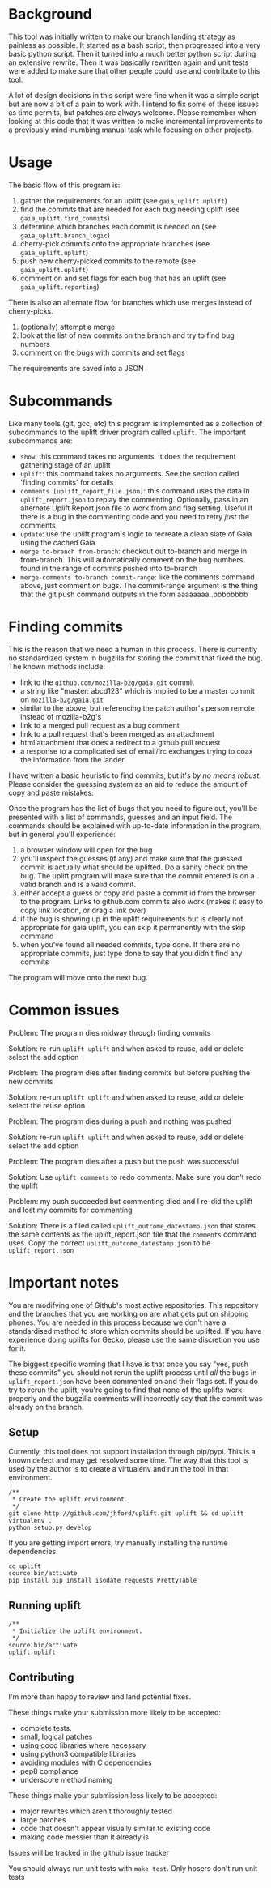 # Background
This tool was initially written to make our branch landing strategy as painless
as possible.  It started as a bash script, then progressed into a very basic
python script.  Then it turned into a much better python script during an
extensive rewrite.  Then it was basically rewritten again and unit tests were
added to make sure that other people could use and contribute to this tool.

A lot of design decisions in this script were fine when it was a simple script
but are now a bit of a pain to work with.  I intend to fix some of these issues
as time permits, but patches are always welcome.  Please remember when looking
at this code that it was written to make incremental improvements to a
previously mind-numbing manual task while focusing on other projects.

# Usage
The basic flow of this program is:

1. gather the requirements for an uplift (see <code>gaia_uplift.uplift</code>)
1. find the commits that are needed for each bug needing uplift (see <code>gaia_uplift.find_commits</code>)
1. determine which branches each commit is needed on (see <code>gaia_uplift.branch_logic</code>)
1. cherry-pick commits onto the appropriate branches (see <code>gaia_uplift.uplift</code>)
1. push new cherry-picked commits to the remote (see <code>gaia_uplift.uplift</code>)
1. comment on and set flags for each bug that has an uplift (see <code>gaia_uplift.reporting</code>)

There is also an alternate flow for branches which use merges instead of cherry-picks.  

1. (optionally) attempt a merge
1. look at the list of new commits on the branch and try to find bug numbers
1. comment on the bugs with commits and set flags

The requirements are saved into a JSON

# Subcommands

Like many tools (git, gcc, etc) this program is implemented as a collection of subcommands to the
uplift driver program called <code>uplift</code>.  The important subcommands are:

* <code>show</code>: this command takes no arguments.  It does the requirement gathering stage of an uplift
* <code>uplift</code>: this command takes no arguments.  See the section called 'finding commits' for details
* <code>comments [uplift_report_file.json]</code>: this command uses the data in <code>uplift_report.json</code> to replay the commenting.  Optionally, pass in an alternate Uplift Report json file to work from
and flag setting.  Useful if there is a bug in the commenting code and you need to retry *just* the comments
* <code>update</code>: use the uplift program's logic to recreate a clean slate of Gaia using the cached Gaia
* <code>merge to-branch from-branch</code>: checkout out to-branch and merge in from-branch.  This will 
automatically comment on the bug numbers found in the range of commits pushed into to-branch
* <code>merge-comments to-branch commit-range</code>: like the comments command above, just comment on bugs.  The commit-range argument is the thing that the git push command outputs in the form aaaaaaaa..bbbbbbbb

# Finding commits
This is the reason that we need a human in this process.  There is currently no
standardized system in bugzilla for storing the commit that fixed the bug.  The
known methods include:

* link to the <code>github.com/mozilla-b2g/gaia.git</code> commit
* a string like "master: abcd123" which is implied to be a master commit on <code>mozilla-b2g/gaia.git</code>
* similar to the above, but referencing the patch author's person remote instead of mozilla-b2g's
* link to a merged pull request as a bug comment
* link to a pull request that's been merged as an attachment
* html attachment that does a redirect to a github pull request
* a response to a complicated set of email/irc exchanges trying to coax the information from the lander

I have written a basic heuristic to find commits, but it's *by no means
robust*.  Please consider the guessing system as an aid to reduce the amount of
copy and paste mistakes.

Once the program has the list of bugs that you need to figure out, you'll be
presented with a list of commands, guesses and an input field.  The commands
should be explained with up-to-date information in the program, but in general
you'll experience:

1. a browser window will open for the bug
1. you'll inspect the guesses (if any) and make sure that the guessed commit is actually what should
be uplifted.  Do a sanity check on the bug.  The uplift program will make sure that the commit entered
is on a valid branch and is a valid commit.
1. either accept a guess or copy and paste a commit id from the browser to the program.  Links
to github.com commits also work (makes it easy to copy link location, or drag a link over)
1. if the bug is showing up in the uplift requirements but is clearly not appropriate for gaia uplift,
you can skip it permanently with the skip command
1. when you've found all needed commits, type done.  If there are no appropriate commits, just type done
to say that you didn't find any commits

The program will move onto the next bug.

# Common issues
Problem: The program dies midway through finding commits

Solution: re-run <code>uplift uplift</code> and when asked to reuse, add or delete select the add option

Problem: The program dies after finding commits but before pushing the new commits

Solution: re-run <code>uplift uplift</code> and when asked to reuse, add or delete select the reuse option

Problem: The program dies during a push and nothing was pushed

Solution: re-run <code>uplift uplift</code> and when asked to reuse, add or delete select the add option

Problem: The program dies after a push but the push was successful

Solution: Use <code>uplift comments</code> to redo comments.  Make sure you don't redo the uplift

Problem: my push succeeded but commenting died and I re-did the uplift and lost my commits for commenting

Solution: There is a filed called <code>uplift_outcome_datestamp.json</code> that stores
the same contents as the uplift_report.json file that the <code>comments</code> command uses.  Copy
the correct <code>uplift_outcome_datestamp.json</code> to be <code>uplift_report.json</code>

# Important notes
You are modifying one of Github's most active repositories.  This repository
and the branches that you are working on are what gets put on shipping phones.
You are needed in this process because we don't have a standardised method to
store which commits should be uplifted.  If you have experience doing uplifts
for Gecko, please use the same discretion you use for it.

The biggest specific warning that I have is that once you say "yes, push these
commits" you should not rerun the uplift process until *all* the bugs in
<code>uplift_report.json</code> have been commented on and their flags set.  If
you do try to rerun the uplift, you're going to find that none of the uplifts
work properly and the bugzilla comments will incorrectly say that the commit
was already on the branch.

## Setup

Currently, this tool does not support installation through pip/pypi.  This is a
known defect and may get resolved some time.  The way that this tool is used by
the author is to create a virtualenv and run the tool in that environment.

    /**
     * Create the uplift environment.
     */
    git clone http://github.com/jhford/uplift.git uplift && cd uplift
    virtualenv .
    python setup.py develop

If you are getting import errors, try manually installing the runtime dependencies.
    
    cd uplift
    source bin/activate
    pip install pip install isodate requests PrettyTable


## Running uplift

    /**
     * Initialize the uplift environment.
     */
    source bin/activate
    uplift uplift

## Contributing
I'm more than happy to review and land potential fixes.

These things make your submission more likely to be accepted:

* complete tests.
* small, logical patches
* using good libraries where necessary
* using python3 compatible libraries
* avoiding modules with C dependencies
* pep8 compliance
* underscore method naming

These things make your submission less likely to be accepted:

* major rewrites which aren't thoroughly tested
* large patches
* code that doesn't appear visually similar to existing code
* making code messier than it already is

Issues will be tracked in the github issue tracker

You should always run unit tests with <code>make test</code>.  Only hosers don't run unit tests
